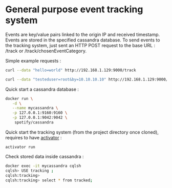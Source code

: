 General purpose event tracking system
=====================================

Events are key/value pairs linked to the origin IP and received timestamp. Events are stored in the specified cassandra database. To send events to the tracking system, just sent an HTTP POST request to the base URL : /track or /track/chosenEventCategory.


Simple example requests :

```bash
curl --data "hello=world" http://192.168.1.129:9000/track

curl --data "testeduser=root&by=10.10.10.10" http://192.168.1.129:9000/track/authfail
```



Quick start a cassandra database :
```bash
docker run \
   -d \
   --name mycassandra \
   -p 127.0.0.1:9160:9160 \
   -p 127.0.0.1:9042:9042 \
    spotify/cassandra
```


Quick start the tracking system (from the project directory once cloned), requires to have [activator](https://www.playframework.com/download) :
```
activator run
```


Check stored data inside cassandra :
```bash
docker exec -it mycassandra cqlsh
cqlsh> USE tracking ;                    
cqlsh:tracking> 
cqlsh:tracking> select * from tracked;

 
```
